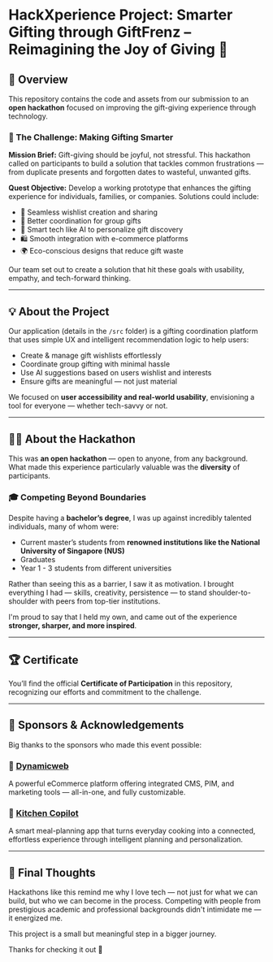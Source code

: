 # HackXperience Project: Smarter Gifting through GiftFrenz – Reimagining the Joy of Giving 🎁

## 🚀 Overview

This repository contains the code and assets from our submission to an **open hackathon** focused on improving the gift-giving experience through technology.

### 🧠 The Challenge: Making Gifting Smarter

**Mission Brief:**
Gift-giving should be joyful, not stressful. This hackathon called on participants to build a solution that tackles common frustrations — from duplicate presents and forgotten dates to wasteful, unwanted gifts.

**Quest Objective:**
Develop a working prototype that enhances the gifting experience for individuals, families, or companies. Solutions could include:

- 📜 Seamless wishlist creation and sharing
- 👥 Better coordination for group gifts
- 🧠 Smart tech like AI to personalize gift discovery
- 🛍️ Smooth integration with e-commerce platforms
- 🌍 Eco-conscious designs that reduce gift waste

Our team set out to create a solution that hit these goals with usability, empathy, and tech-forward thinking.

---

## 💡 About the Project

Our application (details in the `/src` folder) is a gifting coordination platform that uses simple UX and intelligent recommendation logic to help users:

- Create & manage gift wishlists effortlessly
- Coordinate group gifting with minimal hassle
- Use AI suggestions based on users wishlist and interests
- Ensure gifts are meaningful — not just material

We focused on **user accessibility and real-world usability**, envisioning a tool for everyone — whether tech-savvy or not.

---

## 🧑‍💻 About the Hackathon

This was **an open hackathon** — open to anyone, from any background. What made this experience particularly valuable was the **diversity** of participants.

### 🎓 Competing Beyond Boundaries

Despite having a **bachelor’s degree**, I was up against incredibly talented individuals, many of whom were:
- Current master’s students from **renowned institutions like the National University of Singapore (NUS)**
- Graduates
- Year 1 - 3 students from different universities

Rather than seeing this as a barrier, I saw it as motivation. I brought everything I had — skills, creativity, persistence — to stand shoulder-to-shoulder with peers from top-tier institutions.

I'm proud to say that I held my own, and came out of the experience **stronger, sharper, and more inspired**.

---

## 🏆 Certificate

You’ll find the official **Certificate of Participation** in this repository, recognizing our efforts and commitment to the challenge.

---

## 🤝 Sponsors & Acknowledgements

Big thanks to the sponsors who made this event possible:

### 🔗 [Dynamicweb](https://www.dynamicweb.com/)
A powerful eCommerce platform offering integrated CMS, PIM, and marketing tools — all-in-one, and fully customizable.

### 🍳 [Kitchen Copilot](https://www.kitchencopilot.com/)
A smart meal-planning app that turns everyday cooking into a connected, effortless experience through intelligent planning and personalization.

---
## 🧭 Final Thoughts

Hackathons like this remind me why I love tech — not just for what we can build, but who we can become in the process. Competing with people from prestigious academic and professional backgrounds didn't intimidate me — it energized me.

This project is a small but meaningful step in a bigger journey.

Thanks for checking it out 🙌
